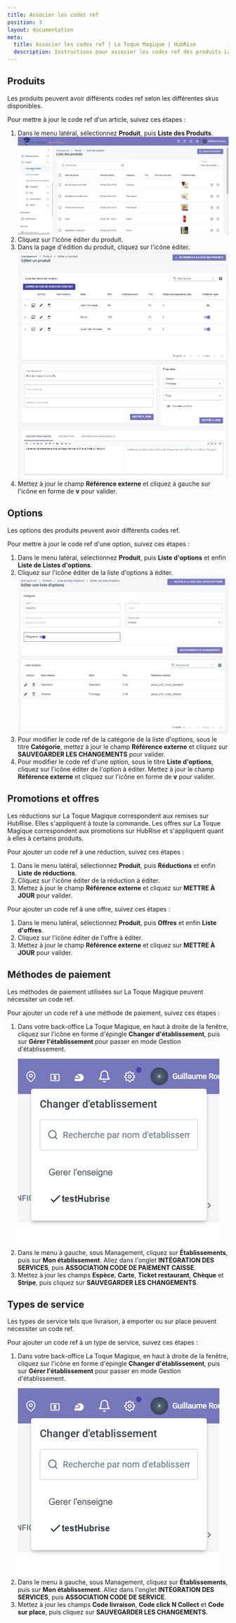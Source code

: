 ```yaml
---
title: Associer les codes ref
position: 3
layout: documentation
meta:
  title: Associer les codes ref | La Toque Magique | HubRise
  description: Instructions pour associer les codes ref des produits La Toque Magique avec d'autres applications connectées à HubRise pour la synchronisation des données.
---
```


## Produits

Les produits peuvent avoir différents codes ref selon les différentes skus disponibles.

Pour mettre à jour le code ref d'un article, suivez ces étapes :

1. Dans le menu latéral, sélectionnez **Produit**, puis **Liste des Produits**.
   ![Associer les codes ref - Liste de produits](../images/006-fr-liste-produits.png)
2. Cliquez sur l'icône éditer du produit.
3. Dans la page d'édition du produit, cliquez sur l'icône éditer.
   ![Associer les codes ref - Éditer un produit](../images/007-fr-editer-produit.png)
4. Mettez à jour le champ **Référence externe** et cliquez à gauche sur l'icône en forme de **v** pour valider.

## Options

Les options des produits peuvent avoir différents codes ref.

Pour mettre à jour le code ref d'une option, suivez ces étapes :

1. Dans le menu latéral, sélectionnez **Produit**, puis **Liste d'options** et enfin **Liste de Listes d'options**.
2. Cliquez sur l'icône éditer de la liste d'options à éditer.
   ![Associer les codes ref - Éditer une option](../images/008-fr-editer-option.png)
3. Pour modifier le code ref de la catégorie de la liste d'options, sous le titre **Catégorie**, mettez à jour le champ **Référence externe** et cliquez sur **SAUVEGARDER LES CHANGEMENTS** pour valider.
4. Pour modifier le code ref d'une option, sous le titre **Liste d'options**, cliquez sur l'icône éditer de l'option à éditer. Mettez à jour le champ **Référence externe** et cliquez sur l'icône en forme de **v** pour valider.


## Promotions et offres

Les réductions sur La Toque Magique correspondent aux remises sur HubRise. Elles s'appliquent à toute la commande.
Les offres sur La Toque Magique correspondent aux promotions sur HubRise et s'appliquent quant à elles à certains produits.

Pour ajouter un code ref à une réduction, suivez ces étapes :

1. Dans le menu latéral, sélectionnez **Produit**, puis **Réductions** et enfin **Liste de réductions**.
2. Cliquez sur l'icône éditer de la réduction à éditer.
3. Mettez à jour le champ **Référence externe** et cliquez sur **METTRE À JOUR** pour valider.

Pour ajouter un code ref à une offre, suivez ces étapes :

1. Dans le menu latéral, sélectionnez **Produit**, puis **Offres** et enfin **Liste d'offres**.
2. Cliquez sur l'icône éditer de l'offre à éditer.
3. Mettez à jour le champ **Référence externe** et cliquez sur **METTRE À JOUR** pour valider.

## Méthodes de paiement

Les méthodes de paiement utilisées sur La Toque Magique peuvent nécessiter un code ref.

Pour ajouter un code ref à une méthode de paiement, suivez ces étapes :

1. Dans votre back-office La Toque Magique, en haut à droite de la fenêtre, cliquez sur l'icône en forme d'épingle **Changer d'établissement**, puis sur **Gérer l'établissement** pour passer en mode Gestion d'établissement.
   ![Connexion à HubRise - Passer en mode gestion d'établissement](../images/001-fr-passer-gestion-etablissement.png)
2. Dans le menu à gauche, sous Management, cliquez sur **Établissements**, puis sur **Mon établissement**. Allez dans l'onglet **INTÉGRATION DES SERVICES**, puis **ASSOCIATION CODE DE PAIEMENT CAISSE**.
3. Mettez à jour les champs **Espèce**, **Carte**, **Ticket restaurant**, **Chèque** et **Stripe**, puis cliquez sur **SAUVEGARDER LES CHANGEMENTS**.

## Types de service

Les types de service tels que livraison, à emporter ou sur place peuvent nécessiter un code ref.

Pour ajouter un code ref à un type de service, suivez ces étapes :

1. Dans votre back-office La Toque Magique, en haut à droite de la fenêtre, cliquez sur l'icône en forme d'épingle **Changer d'établissement**, puis sur **Gérer l'établissement** pour passer en mode Gestion d'établissement.
   ![Connexion à HubRise - Passer en mode gestion d'établissement](../images/001-fr-passer-gestion-etablissement.png)
2. Dans le menu à gauche, sous Management, cliquez sur **Établissements**, puis sur **Mon établissement**. Allez dans l'onglet **INTÉGRATION DES SERVICES**, puis **ASSOCIATION CODE DE SERVICE**.
3. Mettez à jour les champs **Code livraison**, **Code click N Collect** et **Code sur place**, puis cliquez sur **SAUVEGARDER LES CHANGEMENTS**.